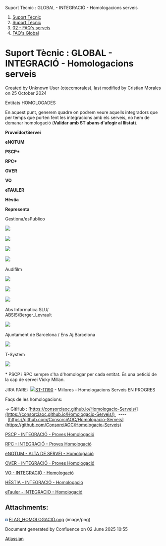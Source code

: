 Suport Tècnic : GLOBAL - INTEGRACIÓ - Homologacions serveis  

1.  [Suport Tècnic](index.html)
2.  [Suport Tècnic](13893782.html)
3.  [02 - FAQ's serveis](26313393.html)
4.  [FAQ's Global](28705585.html)

Suport Tècnic : GLOBAL - INTEGRACIÓ - Homologacions serveis
===========================================================

Created by Unknown User (oteccmorales), last modified by Cristian Morales on 25 October 2024

Entitats HOMOLOGADES

En aquest punt, generem quadre on podrem veure aquells integradors que per temps que porten fent les integracions amb els serveis, no hem de demanar homologació (**Validar amb ST abans d'afegir al llistat**).

**Proveïdor/Servei**

**eNOTUM**

**PSCP\***

**RPC\***

**OVER**

**VO**

**eTAULER**

**Hèstia**

**Representa**

Gestiona/esPublico

![](attachments/41522690/77824098.png)

  

  

![](attachments/41522690/77824098.png)

![](attachments/41522690/77824098.png)

  

  

![](attachments/41522690/77824098.png)

Audifilm

![](attachments/41522690/77824098.png)

  

  

![](attachments/41522690/77824098.png)

  

  

  

![](attachments/41522690/77824098.png)

Abs Informatica SLU/  
ABSIS/Berger\_Levrault

  

  

  

  

  

![](attachments/41522690/77824098.png)

  

  

Ajuntament de Barcelona / Ens Aj.Barcelona

  

  

  

  

![](attachments/41522690/77824098.png)

  

  

  

T-System

  

  

  

  

![](attachments/41522690/77824098.png)

  

  

  

\* PSCP i RPC sempre s'ha d'homologar per cada entitat. És una petició de la cap de servei Vicky Millan.

  

JIRA PARE:  [![](https://contacte.aoc.cat/secure/viewavatar?size=xsmall&avatarId=10318&avatarType=issuetype)ST-11190](https://contacte.aoc.cat/browse/ST-11190) \- Millores - Homologacions Serveis EN PROGRES

Faqs de les homologacions:

→ GitHub : [https://consorciaoc.github.io/Homologacio-Serveis/](https://consorciaoc.github.io/Homologacio-Serveis/)   ----  [https://github.com/ConsorciAOC/Homologacio-Serveis](https://github.com/ConsorciAOC/Homologacio-Serveis)

[PSCP - INTEGRACIÓ - Proves Homologació](https://confluence.aoc.cat/pages/viewpage.action?pageId=26313641)

[RPC - INTEGRACIÓ - Proves Homologació](https://confluence.aoc.cat/pages/viewpage.action?pageId=41523108)

[eNOTUM - ALTA DE SERVEI - Homologació](https://confluence.aoc.cat/pages/viewpage.action?pageId=41521901)

[OVER - INTEGRACIÓ - Proves Homologació](https://confluence.aoc.cat/pages/viewpage.action?pageId=64979843)

[VO - INTEGRACIÓ - Homologació](https://confluence.aoc.cat/pages/viewpage.action?pageId=41523680)

[HÈSTIA - INTEGRACIÓ - Homologació](https://confluence.aoc.cat/pages/viewpage.action?pageId=64979225)

[eTauler - INTEGRACIO - Homologació](https://confluence.aoc.cat/pages/viewpage.action?pageId=64980163)

Attachments:
------------

![](images/icons/bullet_blue.gif) [FLAG\_HOMOLOGACIÓ.png](attachments/41522690/77824098.png) (image/png)  

Document generated by Confluence on 02 June 2025 10:55

[Atlassian](http://www.atlassian.com/)